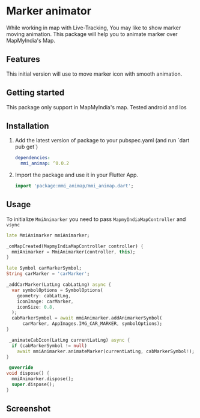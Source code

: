 <!-- 
This README describes the package. If you publish this package to pub.dev,
this README's contents appear on the landing page for your package.

For information about how to write a good package README, see the guide for
[writing package pages](https://dart.dev/guides/libraries/writing-package-pages). 

For general information about developing packages, see the Dart guide for
[creating packages](https://dart.dev/guides/libraries/create-library-packages)
and the Flutter guide for
[developing packages and plugins](https://flutter.dev/developing-packages). 
-->
<h1>Marker animator</h1>

While working in map with Live-Tracking, You may like to show marker moving animation. This package
will help you to animate marker over MapMyIndia's Map.

## Features

This initial version will use to move marker icon with smooth animation.

## Getting started

This package only support in MapMyIndia's map. Tested android and Ios

## Installation
<ol>
<li>Add the latest version of package to your pubspec.yaml (and run `dart pub get`)</li>

```yaml
dependencies:
  mmi_animap: ^0.0.2
```

<li>Import the package and use it in your Flutter App.</li>

```dart
import 'package:mmi_animap/mmi_animap.dart';
```
</ol>

## Usage

To initialize `MmiAnimarker` you need to pass `MapmyIndiaMapController` and `vsync`

```dart
late MmiAnimarker mmiAnimarker;

_onMapCreated(MapmyIndiaMapController controller) {
  mmiAnimarker = MmiAnimarker(controller, this);
}
```

```dart
late Symbol carMarkerSymbol;
String carMarker = 'carMarker';

_addCarMarker(LatLng cabLatLng) async {
  var symbolOptions = SymbolOptions(
    geometry: cabLatLng,
    iconImage: carMarker,
    iconSize: 0.8,
  );
  cabMarkerSymbol = await mmiAnimarker.addAnimarkerSymbol(
      carMarker, AppImages.IMG_CAR_MARKER, symbolOptions);
}
```

```dart
 _animateCabIcon(LatLng currentLatLng) async {
  if (cabMarkerSymbol != null)
    await mmiAnimarker.animateMarker(currentLatLng, cabMarkerSymbol!);
}
```

```dart
 @override
void dispose() {
  mmiAnimarker.dispose();
  super.dispose();
}
```
## Screenshot

<img src="https://user-images.githubusercontent.com/23701518/189908643-957c79f4-b8f2-4a1b-b99a-475b511b2b73.gif" alt="">